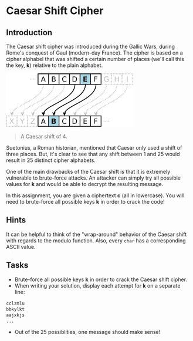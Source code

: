 # Caesar Shift Cipher

## Introduction
The Caesar shift cipher was introduced during the Gallic Wars, during Rome's conquest of Gaul (modern-day France). The cipher is based on a cipher alphabel that was shifted a certain number of places (we'll call this the key, **k**) relative to the plain alphabet. 

![caesar-shift](./media/caesar-shift.png)
> A Caesar shift of 4.


Suetonius, a Roman historian, mentioned that Caesar only used a shift of three places. But, it's clear to see that any shift between 1 and 25 would result in 25 distinct cipher alphabets. 

One of the main drawbacks of the Caesar shift is that it is extremely vulnerable to brute-force attacks. An attacker can simply try all possible values for **k** and would be able to decrypt the resulting message. 

In this assignment, you are given a ciphertext **c** (all in lowercase). You will need to brute-force all possible keys **k** in order to crack the code!

## Hints
It can be helpful to think of the "wrap-around" behavior of the Caesar shift with regards to the modulo function. Also, every `char` has a corresponding ASCII value. 

## Tasks
* Brute-force all possible keys **k** in order to crack the Caesar shift cipher.
* When writing your solution, display each attempt for **k** on a separate line:
```
cclzmlu
bbkylkt
aajxkjs
...
```
* Out of the 25 possiblities, one message should make sense!


